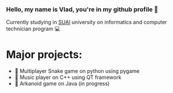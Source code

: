 ### Hello, my name is Vlad, you're in my github profile 🏯

Currently studying in [SUAI](https://new.guap.ru/) university on informatics and computer technician program 💻

# Major projects:

- 🐍 Multiplayer Snake game on python using pygame
- 🎵 Music player on C++ using QT framework
- 🤖 Arkanoid game on Java (in progress)
